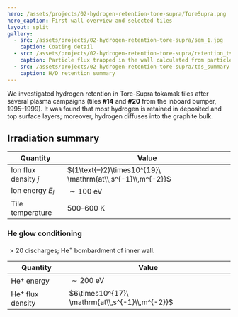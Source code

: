 ```yaml
---
hero: /assets/projects/02-hydrogen-retention-tore-supra/ToreSupra.png
hero_caption: First wall overview and selected tiles
layout: split
gallery:
  - src: /assets/projects/02-hydrogen-retention-tore-supra/sem_1.jpg
    caption: Coating detail
  - src: /assets/projects/02-hydrogen-retention-tore-supra/retention_tsitrone.png
    caption: Particle flux trapped in the wall calculated from particle balance
  - src: /assets/projects/02-hydrogen-retention-tore-supra/tds_summary.jpg
    caption: H/D retention summary
---
```


We investigated hydrogen retention in Tore-Supra tokamak tiles after several plasma campaigns (tiles **#14** and **#20** from the inboard bumper, 1995–1999). It was found that most hydrogen is retained in deposited and top surface layers; moreover, hydrogen diffuses into the graphite bulk. <!--more-->

## Irradiation summary

| Quantity | Value |
|---|---|
| Ion flux density $j$  | $(1\text{–}2)\times10^{19}\ \mathrm{at\\,s^{-1}\\,m^{-2}}$ |
| Ion energy $E_i$      | $\sim 100\ \mathrm{eV}$                                    |
| Tile temperature      | $500\text{–}600\ \mathrm{K}$                               |
### He glow conditioning
$> 20$ discharges; He$^{+}$ bombardment of inner wall.

| Quantity | Value |
|---|---|
| He$^{+}$ energy       | $\sim 200\ \mathrm{eV}$                                    |
| He$^{+}$ flux density | $6\times10^{17}\ \mathrm{at\\,s^{-1}\\,m^{-2}}$            |


<!-- ![Optical micrograph](/assets/projects/02-hydrogen-retention-tore-supra/optical.jpg "Optical micrograph of the surface") -->
